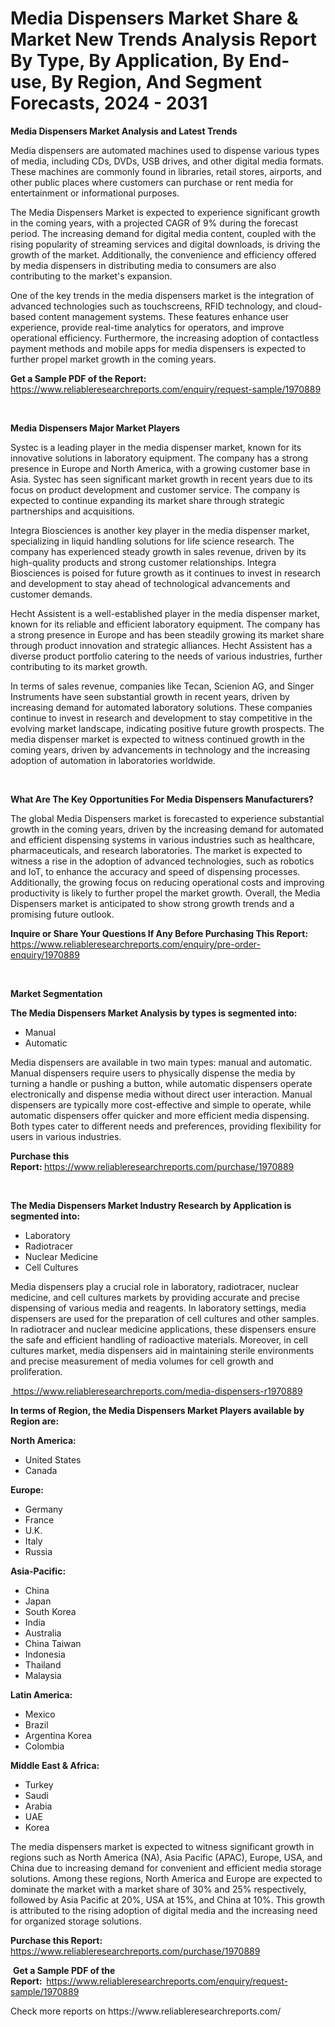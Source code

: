 <p><h1>Media Dispensers Market Share & Market New Trends Analysis Report By Type, By Application, By End-use, By Region, And Segment Forecasts, 2024 - 2031</h1></p><p><strong>Media Dispensers Market Analysis and Latest Trends</strong></p>
<p><p>Media dispensers are automated machines used to dispense various types of media, including CDs, DVDs, USB drives, and other digital media formats. These machines are commonly found in libraries, retail stores, airports, and other public places where customers can purchase or rent media for entertainment or informational purposes.</p><p>The Media Dispensers Market is expected to experience significant growth in the coming years, with a projected CAGR of 9% during the forecast period. The increasing demand for digital media content, coupled with the rising popularity of streaming services and digital downloads, is driving the growth of the market. Additionally, the convenience and efficiency offered by media dispensers in distributing media to consumers are also contributing to the market's expansion.</p><p>One of the key trends in the media dispensers market is the integration of advanced technologies such as touchscreens, RFID technology, and cloud-based content management systems. These features enhance user experience, provide real-time analytics for operators, and improve operational efficiency. Furthermore, the increasing adoption of contactless payment methods and mobile apps for media dispensers is expected to further propel market growth in the coming years.</p></p>
<p><strong>Get a Sample PDF of the Report:&nbsp;</strong> <a href="https://www.reliableresearchreports.com/enquiry/request-sample/1970889">https://www.reliableresearchreports.com/enquiry/request-sample/1970889</a></p>
<p>&nbsp;</p>
<p><strong>Media Dispensers Major Market Players</strong></p>
<p><p>Systec is a leading player in the media dispenser market, known for its innovative solutions in laboratory equipment. The company has a strong presence in Europe and North America, with a growing customer base in Asia. Systec has seen significant market growth in recent years due to its focus on product development and customer service. The company is expected to continue expanding its market share through strategic partnerships and acquisitions.</p><p>Integra Biosciences is another key player in the media dispenser market, specializing in liquid handling solutions for life science research. The company has experienced steady growth in sales revenue, driven by its high-quality products and strong customer relationships. Integra Biosciences is poised for future growth as it continues to invest in research and development to stay ahead of technological advancements and customer demands.</p><p>Hecht Assistent is a well-established player in the media dispenser market, known for its reliable and efficient laboratory equipment. The company has a strong presence in Europe and has been steadily growing its market share through product innovation and strategic alliances. Hecht Assistent has a diverse product portfolio catering to the needs of various industries, further contributing to its market growth.</p><p>In terms of sales revenue, companies like Tecan, Scienion AG, and Singer Instruments have seen substantial growth in recent years, driven by increasing demand for automated laboratory solutions. These companies continue to invest in research and development to stay competitive in the evolving market landscape, indicating positive future growth prospects. The media dispenser market is expected to witness continued growth in the coming years, driven by advancements in technology and the increasing adoption of automation in laboratories worldwide.</p></p>
<p>&nbsp;</p>
<p><strong>What Are The Key Opportunities For Media Dispensers Manufacturers?</strong></p>
<p><p>The global Media Dispensers market is forecasted to experience substantial growth in the coming years, driven by the increasing demand for automated and efficient dispensing systems in various industries such as healthcare, pharmaceuticals, and research laboratories. The market is expected to witness a rise in the adoption of advanced technologies, such as robotics and IoT, to enhance the accuracy and speed of dispensing processes. Additionally, the growing focus on reducing operational costs and improving productivity is likely to further propel the market growth. Overall, the Media Dispensers market is anticipated to show strong growth trends and a promising future outlook.</p></p>
<p><strong>Inquire or Share Your Questions If Any Before Purchasing This Report:</strong> <a href="https://www.reliableresearchreports.com/enquiry/pre-order-enquiry/1970889">https://www.reliableresearchreports.com/enquiry/pre-order-enquiry/1970889</a></p>
<p>&nbsp;</p>
<p><strong>Market Segmentation</strong></p>
<p><strong>The Media Dispensers Market Analysis by types is segmented into:</strong></p>
<p><ul><li>Manual</li><li>Automatic</li></ul></p>
<p><p>Media dispensers are available in two main types: manual and automatic. Manual dispensers require users to physically dispense the media by turning a handle or pushing a button, while automatic dispensers operate electronically and dispense media without direct user interaction. Manual dispensers are typically more cost-effective and simple to operate, while automatic dispensers offer quicker and more efficient media dispensing. Both types cater to different needs and preferences, providing flexibility for users in various industries.</p></p>
<p><strong>Purchase this Report:&nbsp;</strong><a href="https://www.reliableresearchreports.com/purchase/1970889">https://www.reliableresearchreports.com/purchase/1970889</a></p>
<p>&nbsp;</p>
<p><strong>The Media Dispensers Market Industry Research by Application is segmented into:</strong></p>
<p><ul><li>Laboratory</li><li>Radiotracer</li><li>Nuclear Medicine</li><li>Cell Cultures</li></ul></p>
<p><p>Media dispensers play a crucial role in laboratory, radiotracer, nuclear medicine, and cell cultures markets by providing accurate and precise dispensing of various media and reagents. In laboratory settings, media dispensers are used for the preparation of cell cultures and other samples. In radiotracer and nuclear medicine applications, these dispensers ensure the safe and efficient handling of radioactive materials. Moreover, in cell cultures market, media dispensers aid in maintaining sterile environments and precise measurement of media volumes for cell growth and proliferation.</p></p>
<p><a href="https://www.reliableresearchreports.com/media-dispensers-r1970889">&nbsp;https://www.reliableresearchreports.com/media-dispensers-r1970889</a></p>
<p><strong>In terms of Region, the Media Dispensers Market Players available by Region are:</strong></p>
<p>
    <p> <strong> North America: </strong>
        <ul>
            <li>United States</li>
            <li>Canada</li>
        </ul>
        </p> 
    <p> <strong> Europe: </strong>
        <ul>
            <li>Germany</li>
            <li>France</li>
            <li>U.K.</li>
            <li>Italy</li>
            <li>Russia</li>
        </ul>
        </p> 
    <p> <strong> Asia-Pacific: </strong>
        <ul>
            <li>China</li>
            <li>Japan</li>
            <li>South Korea</li>
            <li>India</li>
            <li>Australia</li>
            <li>China Taiwan</li>
            <li>Indonesia</li>
            <li>Thailand</li>
            <li>Malaysia</li>
        </ul>
        </p> 
    <p> <strong> Latin America: </strong>
        <ul>
            <li>Mexico</li>
            <li>Brazil</li>
            <li>Argentina Korea</li>
            <li>Colombia</li>
        </ul>
        </p> 
    <p> <strong> Middle East & Africa: </strong>
        <ul>
            <li>Turkey</li>
            <li>Saudi</li>
            <li>Arabia</li>
            <li>UAE</li>
            <li>Korea</li>
        </ul>
    </p>
    </p>
<p><p>The media dispensers market is expected to witness significant growth in regions such as North America (NA), Asia Pacific (APAC), Europe, USA, and China due to increasing demand for convenient and efficient media storage solutions. Among these regions, North America and Europe are expected to dominate the market with a market share of 30% and 25% respectively, followed by Asia Pacific at 20%, USA at 15%, and China at 10%. This growth is attributed to the rising adoption of digital media and the increasing need for organized storage solutions.</p></p>
<p><strong>Purchase this Report: </strong><a href="https://www.reliableresearchreports.com/purchase/1970889">https://www.reliableresearchreports.com/purchase/1970889</a></p>
<p>&nbsp;<strong>Get a Sample PDF of the Report:&nbsp;&nbsp;</strong><a href="https://www.reliableresearchreports.com/enquiry/request-sample/1970889">https://www.reliableresearchreports.com/enquiry/request-sample/1970889</a></p>
<p><strong></strong></p>
<p>Check more reports on https://www.reliableresearchreports.com/</p>